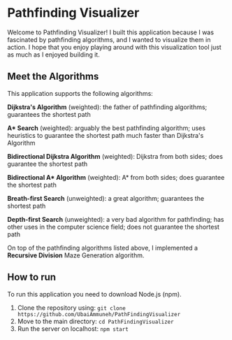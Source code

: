 # Pathfinding Visualizer

Welcome to Pathfinding Visualizer! I built this application because I was fascinated by pathfinding algorithms, and I wanted to visualize them in action. I hope that you enjoy playing around with this visualization tool just as much as I enjoyed building it.

## Meet the Algorithms

This application supports the following algorithms:

**Dijkstra's Algorithm** (weighted): the father of pathfinding algorithms; guarantees the shortest path

**A\* Search** (weighted): arguably the best pathfinding algorithm; uses heuristics to guarantee the shortest path much faster than Dijkstra's Algorithm

**Bidirectional Dijkstra Algorithm** (weighted): Dijkstra from both sides; does guarantee the shortest path

**Bidirectional A\* Algorithm** (weighted): A\* from both sides; does guarantee the shortest path

**Breath-first Search** (unweighted): a great algorithm; guarantees the shortest path

**Depth-first Search** (unweighted): a very bad algorithm for pathfinding; has other uses in the computer science field; does not guarantee the shortest path

On top of the pathfinding algorithms listed above, I implemented a **Recursive Division** Maze Generation algorithm.

## How to run

To run this application you need to download Node.js (npm).

1. Clone the repository using: `git clone https://github.com/UbaiAmmuneh/PathFindingVisualizer`
2. Move to the main directory: `cd PathFindingVisualizer`
3. Run the server on localhost: `npm start`
